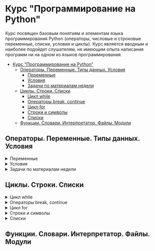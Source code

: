 # Курс "Программирование на Python"

Курс посвящен базовым понятиям и элементам языка программирования Python (операторы, числовые и строковые переменные, списки, условия и циклы). Курс является вводным и наиболее подойдет слушателям, не имеющим опыта написания программ ни на одном из языков программирования.

- [Курс "Программирование на Python"](#Курс-Программирование-на-python)
  - [Операторы. Переменные. Типы данных. Условия](#Операторы-Переменные-Типы-данных-Условия)
    - [Переменные](#Переменные)
    - [Условия](#Условия)
    - [Задачи по материалам недели](#Задачи-по-материалам-недели)
  - [Циклы. Строки. Списки](#Циклы-Строки-Списки)
    - [Цикл while](#Цикл-while)
    - [Операторы break, continue](#Операторы-break-continue)
    - [Цикл for](#Цикл-for)
    - [Строки и символы](#Строки-и-символы)
    - [Списки](#Списки)
  - [Функции. Словари. Интерпретатор. Файлы. Модули](#Функции-Словари-Интерпретатор-Файлы-Модули)

## Операторы. Переменные. Типы данных. Условия

<details>
<summary>
Переменные
</summary>

### Переменные

---

Напишите программу:

Тимофей обычно спит ночью ![X](https://render.githubusercontent.com/render/math?math=X) часов и устраивает себе днем тихий час на ![Y](https://render.githubusercontent.com/render/math?math=Y) минут. Определите, сколько всего минут Тимофей спит в сутки.

Внимание, программа принимает значения ![X](https://render.githubusercontent.com/render/math?math=X) и ![Y](https://render.githubusercontent.com/render/math?math=Y) из стандартного потока ввода (функция `input`), результат надо выводить в стандартный поток вывода (функция `print`). Обратите внимание на то, что приглашение, переданное в качестве аргумента в функцию input, считается выводом вашей программы. Используйте эту функцию без аргументов:

```python
values = input()  # без строки приглашения!
```

**Sample Input 1:**

```
7
30
```

**Sample Output 1:**

```
450
```

**Sample Input 2:**

```
0
42
```

**Sample Output 2:**

```
42
```

[Решение](solutions/week-1/variables_1.py)

---

<br>

Коля каждый день ложится спать ровно в полночь и недавно узнал, что оптимальное время для его сна составляет ![X](https://render.githubusercontent.com/render/math?math=X) минут. Коля хочет поставить себе будильник так, чтобы он прозвенел ровно через ![X](https://render.githubusercontent.com/render/math?math=X) минут после полуночи, однако для этого необходимо указать время сигнала в формате часы, минуты. Помогите Коле определить, на какое время завести будильник.

Часы и минуты в выводе программы должны располагаться на разных строках (см. пример работы программы)

Помните, что для считывания данных нужно вызывать функцию `input` без аргументов!

**Sample Input 1:**

```
480
```

**Sample Output 1:**

```
8
0
```

**Sample Input 2:**

```
512
```

**Sample Output 2:**

```
8
32
```

[Решение](solutions/week-1/variables_2.py)

---

<br>

Катя узнала, что ей для сна надо ![X](https://render.githubusercontent.com/render/math?math=X) минут. В отличие от Коли, Катя ложится спать после полуночи в ![H](https://render.githubusercontent.com/render/math?math=H) часов и ![M](https://render.githubusercontent.com/render/math?math=M) минут. Помогите Кате определить, на какое время ей поставить будильник, чтобы он прозвенел ровно через ![X](https://render.githubusercontent.com/render/math?math=X) минут после того, как она ляжет спать.

На стандартный ввод, каждое в своей строке, подаются значения ![X](https://render.githubusercontent.com/render/math?math=X), ![H](https://render.githubusercontent.com/render/math?math=H) и ![M](https://render.githubusercontent.com/render/math?math=M). Гарантируется, что Катя должна проснуться в тот же день, что и заснуть. Программа должна выводить время, на которое нужно поставить будильник: в первой строке часы, во второй — минуты.

**Sample Input 1:**

```
480
1
2
```

**Sample Output 1:**

```
9
2
```

**Sample Input 2:**

```
475
1
55
```

**Sample Output 2:**

```
9
50
```

[Решение](solutions/week-1/variables_3.py)

---

</details>

<details>
<summary>
Условия
</summary>

### Условия

---

Из передачи “Здоровье” Аня узнала, что рекомендуется спать хотя бы ![A](https://render.githubusercontent.com/render/math?math=A) часов в сутки, но пересыпать тоже вредно и не стоит спать более ![B](https://render.githubusercontent.com/render/math?math=B) часов. Сейчас Аня спит ![H](https://render.githubusercontent.com/render/math?math=H) часов в сутки. Если режим сна Ани удовлетворяет рекомендациям передачи “Здоровье”, выведите “Это нормально”. Если Аня спит менее ![A](https://render.githubusercontent.com/render/math?math=A) часов, выведите “Недосып”, если же более ![B](https://render.githubusercontent.com/render/math?math=B) часов, то выведите “Пересып”.

Получаемое число ![A](https://render.githubusercontent.com/render/math?math=A) всегда меньше либо равно ![B](https://render.githubusercontent.com/render/math?math=B).

На вход программе в три строки подаются переменные в следующем порядке: ![A](https://render.githubusercontent.com/render/math?math=A), ![B](https://render.githubusercontent.com/render/math?math=B), ![H](https://render.githubusercontent.com/render/math?math=H).

Обратите внимание на регистр символов: вывод должен в точности соответствовать описанному в задании, т. е. если программа должна вывести "Пересып", выводы программы "пересып", "ПЕРЕСЫП", "ПеРеСыП" и другие не будут считаться верными.

Это первое не самое тривиальное задание на условное выражение. В случаях, когда разбить исполнение программы на несколько направлений, стоит **внимательно** обдумать все условия, которые нужно использовать. Особое внимание стоит уделить строгости используемых условных операторов: различайте ![\lt](https://render.githubusercontent.com/render/math?math=%5Clt) и ![\le](https://render.githubusercontent.com/render/math?math=%5Cle); ![\gt](https://render.githubusercontent.com/render/math?math=%5Cgt) и ![\ge](https://render.githubusercontent.com/render/math?math=%5Cge). Для того, чтобы понимать, какой из них стоит использовать, **внимательно** прочитайте условие задания.

**Sample Input 1:**

```
6
10
8
```

**Sample Output 1:**

```
Это нормально
```

**Sample Input 2:**

```
7
9
10
```

**Sample Output 2:**

```
Пересып
```

**Sample Input 3:**

```
7
9
2
```

**Sample Output 3:**

```
Недосып
```

[Решение](solutions/week-1/conditions_1.py)

---

</details>

<details>
<summary>
Задачи по материалам недели
</summary>

### Задачи по материалам недели

---

В то далёкое время, когда Паша ходил в школу, ему очень не нравилась формула Герона для вычисления площади треугольника, так как казалась слишком сложной. В один прекрасный момент Павел решил избавить всех школьников от страданий и написать и распространить по школам программу, вычисляющую площадь треугольника по трём сторонам.

Одна проблема: так как эта формула не нравилась Павлу, он её не запомнил. Помогите ему завершить доброе дело и напишите программу, вычисляющую площадь треугольника по переданным длинам трёх его сторон по формуле Герона:

![S=\sqrt{p(p-a)(p-b)(p-c)}](<https://render.githubusercontent.com/render/math?math=S%3D%5Csqrt%7Bp(p-a)(p-b)(p-c)%7D>)

где ![p=\dfrac{a+b+c}2](https://render.githubusercontent.com/render/math?math=p%3D%5Cdfrac%7Ba%2Bb%2Bc%7D2)
​
– полупериметр треугольника. На вход программе подаются целые числа, выводом программы должно являться вещественное число, соответствующее площади треугольника.

**Sample Input:**

```
3
4
5
```

**Sample Output:**

```
6.0
```

[Решение](solutions/week-1/triangle_area.py)

---

<br>

Напишите программу, принимающую на вход целое число, которая выводит True, если переданное значение попадает в интервал ![formula](<https://render.githubusercontent.com/render/math?math=(-15%2C%2012%5D%20%5Ccup%20(14%2C%2017)%20%5Ccup%20%5B19%2C%20%2B%5Cinfty)>) и `False` в противном случае (регистр символов имеет значение).

**Sample Input 1:**

```
20
```

**Sample Output 1:**

```
True
```

**Sample Input 2:**

```
-20
```

**Sample Output 2:**

```
False
```

[Решение](solutions/week-1/interval.py)

---

<br>

Напишите простой калькулятор, который считывает с пользовательского ввода три строки: первое число, второе число и операцию, после чего применяет операцию к введённым числам ("первое число" "операция" "второе число") и выводит результат на экран.

Поддерживаемые операции: +, -, /, \*, mod, pow, div, где<br>
`mod` — это взятие остатка от деления,<br>
`pow` — возведение в степень,<br>
`div` — целочисленное деление.<br>

Если выполняется деление и второе число равно 0, необходимо выводить строку "Деление на 0!".

Обратите внимание, что на вход программе приходят вещественные числа.

**Sample Input 1:**

```
5.0
0.0
mod
```

**Sample Output 1:**

```
Деление на 0!
```

**Sample Input 2:**

```
-12.0
-8.0
*
```

**Sample Output 2:**

```
96.0
```

**Sample Input 3:**

```
5.0
10.0
/
```

**Sample Output 3:**

```
0.5
```

[Решение](solutions.solutions/week-1/simple_calculator.py)

---

<br>

Жители страны Малевии часто экспериментируют с планировкой комнат. Комнаты бывают треугольные, прямоугольные и круглые. Чтобы быстро вычислять жилплощадь, требуется написать программу, на вход которой подаётся тип фигуры комнаты и соответствующие параметры, которая бы выводила площадь получившейся комнаты.
Для числа π в стране Малевии используют значение 3.14.

Формат ввода, который используют Малевийцы:

```
треугольник
a
b
c
```

где a, b и c — длины сторон треугольника

```
прямоугольник
a
b
```

где a и b — длины сторон прямоугольника

```
круг
r
```

где r — радиус окружности

**Sample Input 1:**

```
прямоугольник
4
10
```

**Sample Output 1:**

```
40.0
```

**Sample Input 2:**

```
круг
5
```

**Sample Output 2:**

```
78.5
```

**Sample Input 3:**

```
треугольник
3
4
5
```

**Sample Output 3:**

```
6.0
```

[Решение](solutions/week-1/malevia_livingarea.py)

---

<br>

Напишите программу, которая получает на вход три целых числа, по одному числу в строке, и выводит на консоль в три строки сначала максимальное, потом минимальное, после чего оставшееся число.

На ввод могут подаваться и повторяющиеся числа.

**Sample Input 1:**

```
8
2
14
```

**Sample Output 1:**

```
14
2
8
```

**Sample Input 2:**

```
23
23
21
```

**Sample Output 2:**

```
23
21
23
```

[Решение](solutions/week-1/max_min.py)

---

<br>

В институте биоинформатики по офису передвигается робот. Недавно студенты из группы программистов написали для него программу, по которой робот, когда заходит в комнату, считает количество программистов в ней и произносит его вслух: "n программистов".

Для того, чтобы это звучало правильно, для каждого ![n](https://render.githubusercontent.com/render/math?math=n) нужно использовать верное окончание слова.

Напишите программу, считывающую с пользовательского ввода целое число ![n](https://render.githubusercontent.com/render/math?math=n) (неотрицательное), выводящее это число в консоль вместе с правильным образом изменённым словом "программист", для того, чтобы робот мог нормально общаться с людьми, например: 1 программист, 2 программиста, 5 программистов.

В комнате может быть очень много программистов. Проверьте, что ваша программа правильно обработает все случаи, как минимум до 1000 человек.

**Дополнительный комментарий к условию:**
Обратите внимание, что задача не так проста, как кажется на первый взгляд. Если ваше решение не проходит какой-то тест, это значит, что вы не рассмотрели какой-то из случаев входных данных (число программистов ![0 \le n \le 1000](https://render.githubusercontent.com/render/math?math=0%20%5Cle%20n%20%5Cle%201000)). Обязательно проверяйте свои решения на дополнительных значениях, а не только на тех, что приведены в условии задания.

**Sample Input 1:**

```
5
```

**Sample Output 1:**

```
5 программистов
```

**Sample Input 2:**

```
0
```

**Sample Output 2:**

```
0 программистов
```

**Sample Input 3:**

```
1
```

**Sample Output 3:**

```
1 программист
```

**Sample Input 4:**

```
2
```

**Sample Output 4:**

```
2 программиста
```

[Решение](solutions/week-1/ending.py)

---

<br>

**Дополнительная**

Паша очень любит кататься на общественном транспорте, а получая билет, сразу проверяет, счастливый ли ему попался. Билет считается счастливым, если сумма первых трех цифр совпадает с суммой последних трех цифр номера билета.

Однако Паша очень плохо считает в уме, поэтому попросил вас написать программу, которая проверит равенство сумм и выведет "Счастливый", если суммы совпадают, и "Обычный", если суммы различны.

На вход программе подаётся строка из шести цифр.

Выводить нужно только слово "Счастливый" или "Обычный", с большой буквы.

**Sample Input 1:**

```
090234
```

**Sample Output 1:**

```
Счастливый
```

**Sample Input 2:**

```
123456
```

**Sample Output 2:**

```
Обычный
```

[Решение](solutions/week-1/lucky_ticket.py)

---

</details>

## Циклы. Строки. Списки

<details>
<summary>Цикл while</summary>

### Цикл while

---

Напишите программу, которая считывает со стандартного ввода целые числа, по одному числу в строке, и после первого введенного нуля выводит сумму полученных на вход чисел.

**Sample Input 1:**

```
5
-3
8
4
0
```

**Sample Output 1:**

```
14
```

**Sample Input 2:**

```
0
```

**Sample Output 2:**

```
0
```

[Решение](solutions/week-2/while_1.py)

---

<br>

В Институте биоинформатики между информатиками и биологами устраивается соревнование. Победителям соревнования достанется большой и вкусный пирог. В команде биологов ![a](https://render.githubusercontent.com/render/math?math=a) человек, а в команде информатиков — ![b](https://render.githubusercontent.com/render/math?math=b) человек.

Нужно заранее разрезать пирог таким образом, чтобы можно было раздать кусочки пирога любой команде, выигравшей соревнование, при этом каждому участнику этой команды должно достаться одинаковое число кусочков пирога. И так как не хочется резать пирог на слишком мелкие кусочки, нужно найти минимальное подходящее число.

Напишите программу, которая помогает найти это число.
Программа должна считывать размеры команд (два положительных целых числа ![a](https://render.githubusercontent.com/render/math?math=a) и ![b](https://render.githubusercontent.com/render/math?math=b), каждое число вводится на отдельной строке) и выводить наименьшее число ![d](https://render.githubusercontent.com/render/math?math=d), которое делится на оба этих числа без остатка.

**Sample Input 1:**

```
1
2
```

**Sample Output 1:**

```
2
```

**Sample Input 2:**

```
7
5
```

**Sample Output 2:**

```
35
```

**Sample Input 3:**

```
15
15
```

**Sample Output 3:**

```
15
```

[Решение](solutions/week-2/while_2.py)

---

</details>

<details>
<summary>Операторы break, continue</summary>

### Операторы break, continue

---

Напишите программу, которая считывает целые числа с консоли по одному числу в строке.

Для каждого введённого числа проверить:<br>
если число меньше 10, то пропускаем это число;<br>
если число больше 100, то прекращаем считывать числа;<br>
в остальных случаях вывести это число обратно на консоль в отдельной строке.

**Sample Input 1:**

```
12
4
2
58
112
```

**Sample Output 1:**

```
12
58
```

**Sample Input 2:**

```
101
```

**Sample Output 2:**

```

```

**Sample Input 3:**

```
1
2
102
```

**Sample Output 3:**

```

```

</details>

<details>
<summary>Цикл for</summary>

### Цикл for

---

Когда Павел учился в школе, он запоминал таблицу умножения прямоугольными блоками. Для тренировок ему бы очень пригодилась программа, которая показывала бы блок таблицы умножения.

Напишите программу, на вход которой даются четыре числа ![a](https://render.githubusercontent.com/render/math?math=a), ![b](https://render.githubusercontent.com/render/math?math=b), ![c](https://render.githubusercontent.com/render/math?math=c) и ![d](https://render.githubusercontent.com/render/math?math=d), каждое в своей строке. Программа должна вывести фрагмент таблицы умножения для всех чисел отрезка ![[a; b]](https://render.githubusercontent.com/render/math?math=%5Ba%3B%20b%5D) на все числа отрезка ![[c;d]](https://render.githubusercontent.com/render/math?math=%5Bc%3Bd%5D).

Числа ![a](https://render.githubusercontent.com/render/math?math=a), ![b](https://render.githubusercontent.com/render/math?math=b), ![c](https://render.githubusercontent.com/render/math?math=c) и ![d](https://render.githubusercontent.com/render/math?math=d) являются натуральными и не превосходят 10, ![a \le b, c \le d](https://render.githubusercontent.com/render/math?math=a%20%5Cle%20b%2C%20c%20%5Cle%20d).

Следуйте формату вывода из примера, для разделения элементов внутри строки используйте '\t' — символ табуляции. Заметьте, что левым столбцом и верхней строкой выводятся **сами числа из заданных отрезков** — заголовочные столбец и строка таблицы.

**Sample Input 1:**

```
7
10
5
6
```

**Sample Output 1:**

```
	5	6
7	35	42
8	40	48
9	45	54
10	50	60
```

**Sample Input 2:**

```
5
5
6
6
```

**Sample Output 2:**

```
	6
5	30
```

**Sample Input 3:**

```
1
3
2
4
```

**Sample Output 3:**

```
	2	3	4
1	2	3	4
2	4	6	8
3	6	9	12
```

[Решение](solutions/week-2/for_multiplication_table.py)

---

<br>

Напишите программу, которая считывает с клавиатуры два числа ![a](https://render.githubusercontent.com/render/math?math=a) и ![b](https://render.githubusercontent.com/render/math?math=b), считает и выводит на консоль среднее арифметическое всех чисел из отрезка ![[a; b]](https://render.githubusercontent.com/render/math?math=%5Ba%3B%20b%5D), которые делятся на ![3](https://render.githubusercontent.com/render/math?math=3).

В приведенном ниже примере среднее арифметическое считается для чисел на отрезке ![[-5; 12]](https://render.githubusercontent.com/render/math?math=%5B-5%3B%2012%5D). Всего чисел, делящихся на ![3](https://render.githubusercontent.com/render/math?math=3), на этом отрезке ![6: -3, 0, 3, 6, 9, 12](https://render.githubusercontent.com/render/math?math=6%3A%20-3%2C%200%2C%203%2C%206%2C%209%2C%2012). Их среднее арифметическое равно ![4.5](https://render.githubusercontent.com/render/math?math=4.5)

На вход программе подаются интервалы, внутри которых всегда есть хотя бы одно число, которое делится на ![3](https://render.githubusercontent.com/render/math?math=3).

**Sample Input:**

```
-5
12
```

**Sample Output:**

```
4.5
```

[Решение](solutions/week-2/for_ariphmetical_mean.py)

---

</details>

<details>
<summary>Строки и символы</summary>

### Строки и символы

---

GC-состав является важной характеристикой геномных последовательностей и определяется как процентное соотношение суммы всех гуанинов и цитозинов к общему числу нуклеиновых оснований в геномной последовательности.

Напишите программу, которая вычисляет процентное содержание символов G (гуанин) и C (цитозин) в введенной строке (программа не должна зависеть от регистра вводимых символов).

Например, в строке "acggtgttat" процентное содержание символов G и C равно ![\dfrac4{10} \cdot 100 = 40.0](https://render.githubusercontent.com/render/math?math=%5Cdfrac4%7B10%7D%20%5Ccdot%20100%20%3D%2040.0), где 4 - это количество символов G и C, а 10 - это длина строки.

**Sample Input:**

```
acggtgttat
```

**Sample Output:**

```
40.0
```

[Решение](solutions/week-2/str_genome.py)

---

<br>

Узнав, что ДНК не является случайной строкой, только что поступившие в Институт биоинформатики студенты группы информатиков предложили использовать алгоритм сжатия, который сжимает повторяющиеся символы в строке.

Кодирование осуществляется следующим образом:<br>
s = 'aaaabbсaa' преобразуется в 'a4b2с1a2', то есть группы одинаковых символов исходной строки заменяются на этот символ и количество его повторений в этой позиции строки.

Напишите программу, которая считывает строку, кодирует её предложенным алгоритмом и выводит закодированную последовательность на стандартный вывод. Кодирование должно учитывать регистр символов.

**Sample Input 1:**

```
aaaabbcaa
```

**Sample Output 1:**

```
a4b2c1a2
```

**Sample Input 2:**

```
abc
```

**Sample Output 2:**

```
a1b1c1
```

[Решение](solutions/week-2/str_compressing.py)

---

</details>

<details>
<summary>Списки</summary>

### Списки

---

Напишите программу, на вход которой подается одна строка с целыми числами. Программа должна вывести сумму этих чисел.

Используйте метод split строки.

**Sample Input:**

```
4 -1 9 3
```

**Sample Output:**

```
15
```

[Решение](solutions/week-2/list_oneline.py)

---

<br>

Напишите программу, на вход которой подаётся список чисел одной строкой. Программа должна для каждого элемента этого списка вывести сумму двух его соседей. Для элементов списка, являющихся крайними, одним из соседей считается элемент, находящий на противоположном конце этого списка. Например, если на вход подаётся список "1 3 5 6 10", то на выход ожидается список "13 6 9 15 7" (без кавычек).

Если на вход пришло только одно число, надо вывести его же.

Вывод должен содержать одну строку с числами нового списка, разделёнными пробелом.

**Sample Input 1:**

```
1 3 5 6 10
```

**Sample Output 1:**

```
13 6 9 15 7
```

**Sample Input 2:**

```
10
```

**Sample Output 2:**

```
10
```

[Решение](solutions/week-2/twoneighbors_sum.py)

---

<br>

Напишите программу, которая принимает на вход список чисел в одной строке и выводит на экран в одну строку значения, которые повторяются в нём более одного раза.

Для решения задачи может пригодиться метод sort списка.

Выводимые числа не должны повторяться, порядок их вывода может быть произвольным.

**Sample Input 1:**

```
4 8 0 3 4 2 0 3
```

**Sample Output 1:**

```
0 3 4
```

**Sample Input 2:**

```
10
```

**Sample Output 2:**

```

```

**Sample Input 3:**

```
1 1 2 2 3 3
```

**Sample Output 3:**

```
1 2 3
```

**Sample Input 4:**

```
1 1 1 1 1 2 2 2
```

**Sample Output 4:**

```
1 2
```

[Решение](solutions/week-2/morethanonce.py)

---

</details>

## Функции. Словари. Интерпретатор. Файлы. Модули
